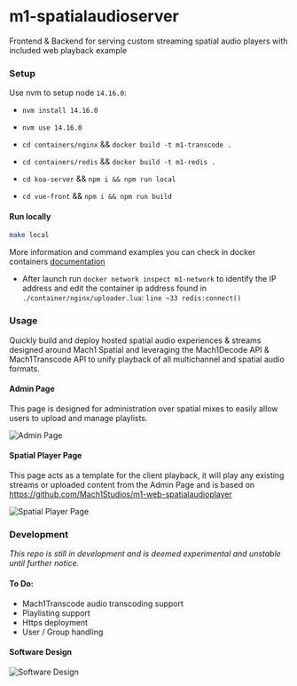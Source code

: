 # m1-spatialaudioserver

Frontend & Backend for serving custom streaming spatial audio players with included web playback example

### Setup

Use nvm to setup node `14.16.0`:

-   `nvm install 14.16.0`
-   `nvm use 14.16.0`

-   `cd containers/nginx` && `docker build -t m1-transcode .`
-   `cd containers/redis` && `docker build -t m1-redis .`
-   `cd koa-server` && `npm i && npm run local`
-   `cd vue-front` && `npm i && npm run build`

#### Run locally
```sh
make local
```

More information and command examples you can check in docker containers [documentation](./containers/README.md)

- After launch run `docker network inspect m1-network` to identify the IP address and edit the container ip address found in `./container/nginx/uploader.lua`: `line ~33 redis:connect()`

### Usage

Quickly build and deploy hosted spatial audio experiences & streams designed around Mach1 Spatial and leveraging the Mach1Decode API & Mach1Transcode API to unify playback of all multichannel and spatial audio formats.

#### Admin Page

This page is designed for administration over spatial mixes to easily allow users to upload and manage playlists.

![Admin Page](.README/admin-page.png)

#### Spatial Player Page

This page acts as a template for the client playback, it will play any existing streams or uploaded content from the Admin Page and is based on <https://github.com/Mach1Studios/m1-web-spatialaudioplayer>

![Spatial Player Page](.README/spatial-player-page.png)

### Development

_This repo is still in development and is deemed experimental and unstable until further notice._

#### To Do:

-   Mach1Transcode audio transcoding support
-   Playlisting support
-   Https deployment
-   User / Group handling

#### Software Design

![Software Design](.README/Software.png)
